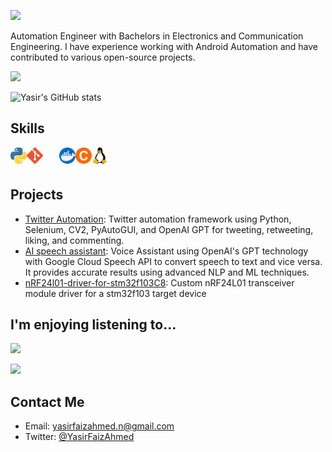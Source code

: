 <!-- # [![Typing SVG](https://readme-typing-svg.demolab.com/?lines=Yasir+Faiz+Ahmed;Automation+Engineer&multiline=true&color=74DA0E)](https://git.io/typing-svg) -->
![](https://readme-typing-svg.demolab.com/?lines=Yasir+Faiz+Ahmed;&pause=2000&multiline=true&color=74DA0E&duration=2000&size=30&height=50&width=600&repeat=false)


Automation Engineer with Bachelors in Electronics and Communication Engineering. I have experience working with Android Automation and have contributed to various open-source projects.


![](https://github-readme-stats.vercel.app/api/top-langs/?username=yasirfaizahmed&langs_count=10&hide_progress=true&theme=merko)

![Yasir's GitHub stats](https://github-readme-stats.vercel.app/api?username=yasirfaizahmed&show_icons=true&theme=merko&include_all_commits=true&hide=issues,contribs)

<!-- [![Top Langs](https://github-readme-stats.vercel.app/api/top-langs/?username=yasirfaizahmed)] -->

## Skills

<a href="https://www.python.org" target="_blank"> <img align="left" alt="Python" width="26px" src="https://github.com/yasirfaizahmed/yasirfaizahmed/blob/main/icons/python-5.svg"/> </a>
<a href="https://git-scm.com/" target="_blank"> <img align="left" alt="git" width="26px" src="https://github.com/yasirfaizahmed/yasirfaizahmed/blob/main/icons/Git-Icon-1788C.png"/> </a>
<a href="https://github.com/" target="_blank"> <img align="left" alt="git" width="26px" src="https://github.com/yasirfaizahmed/yasirfaizahmed/blob/main/icons/github.svg"/> </a>
<a href="https://www.docker.com/" target="_blank"> <img align="left" alt="Python" width="26px" src="https://github.com/yasirfaizahmed/yasirfaizahmed/blob/main/icons/919853.png"/> </a>
<a href="https://www.cprogramming.com/" target="_blank"> <img align="left" alt="C" width="26px" src="https://github.com/yasirfaizahmed/yasirfaizahmed/blob/main/icons/512px-Icon_C_orange.svg.png"/> </a>
<a href="https://docs.kernel.org/" target="_blank"> <img align="left" alt="Python" width="26px" src="https://github.com/yasirfaizahmed/yasirfaizahmed/blob/main/icons/6124995.png"/> </a>
<br />
<br />


## Projects

- [Twitter Automation](https://github.com/yasirfaizahmed/twitter_automation): Twitter automation framework using Python, Selenium, CV2, PyAutoGUI, and OpenAI GPT for tweeting, retweeting, liking, and commenting.
- [AI speech assistant](https://github.com/yasirfaizahmed/AI_speech_assistant): Voice Assistant using OpenAI's GPT technology with Google Cloud Speech API to convert speech to text and vice versa. It provides accurate results using advanced NLP and ML techniques.
- [nRF24l01-driver-for-stm32f103C8](https://github.com/yasirfaizahmed/nRF24l01-driver-for-stm32f103C8): Custom nRF24L01 transceiver module driver for a stm32f103 target device


## I'm enjoying listening to...

![](https://spotify-github-profile.vercel.app/api/view.svg?uid=31ttokkvyjosmekcpufcqhsuurmi&cover_image=true&theme=default&show_offline=true&background_color=121212&interchange=true)

![](https://spotify-recently-played-readme.vercel.app/api?user=31ttokkvyjosmekcpufcqhsuurmi&count=1)

## Contact Me

- Email: [yasirfaizahmed.n@gmail.com](yasirfaizahmed.n@gmail.com)
- Twitter: [@YasirFaizAhmed](https://twitter.com/YasirFaizAhmed)





